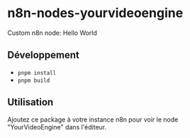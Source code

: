 # n8n-nodes-yourvideoengine

Custom n8n node: Hello World

## Développement

- `pnpm install`
- `pnpm build`

## Utilisation

Ajoutez ce package à votre instance n8n pour voir le node "YourVideoEngine" dans l'éditeur.
